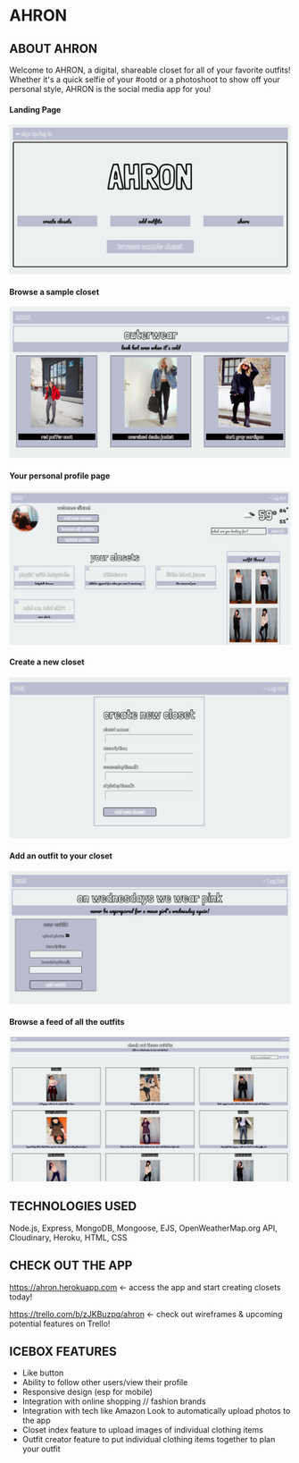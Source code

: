 # AHRON
## ABOUT AHRON
Welcome to AHRON, a digital, shareable closet for all of your favorite outfits! Whether it's a quick selfie of your #ootd or a photoshoot to show off your personal style, AHRON is the social media app for you! 

#### Landing Page
![alt text](public/images/landing_page.png)

#### Browse a sample closet
![alt text](public/images/browse_sample_closet.png)

#### Your personal profile page 
![alt text](public/images/your_profile.png)

#### Create a new closet
![alt text](public/images/create_closet.png)

#### Add an outfit to your closet
![alt text](public/images/create_outfit.png)

#### Browse a feed of all the outfits
![alt text](public/images/browse_all_outfits.png)


## TECHNOLOGIES USED

Node.js, Express, MongoDB, Mongoose, EJS, OpenWeatherMap.org API, Cloudinary, Heroku, HTML, CSS

## CHECK OUT THE APP

https://ahron.herokuapp.com <- access the app and start creating closets today!

https://trello.com/b/zJKBuzpq/ahron <- check out wireframes & upcoming potential features on Trello! 

## ICEBOX FEATURES

* Like button
* Ability to follow other users/view their profile
* Responsive design (esp for mobile)
* Integration with online shopping // fashion brands
* Integration with tech like Amazon Look to automatically upload photos to the app
* Closet index feature to upload images of individual clothing items 
* Outfit creator feature to put individual clothing items together to plan your outfit
